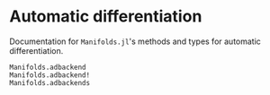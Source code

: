# Automatic differentiation

Documentation for `Manifolds.jl`'s methods and types for automatic differentiation.

```@docs
Manifolds.adbackend
Manifolds.adbackend!
Manifolds.adbackends
```
